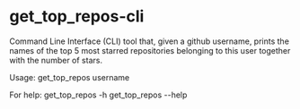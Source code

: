 # get_top_repos-cli

Command Line Interface (CLI) tool that, given a github username, prints the names of the top 5 most starred repositories
belonging to this user together with the number of stars.

Usage:
get_top_repos username

For help:
get_top_repos -h
get_top_repos --help
